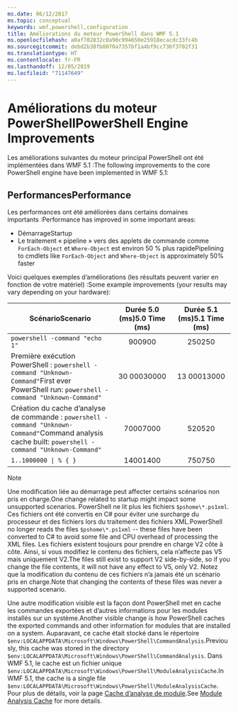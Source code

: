 ```yaml
---
ms.date: 06/12/2017
ms.topic: conceptual
keywords: wmf,powershell,configuration
title: Améliorations du moteur PowerShell dans WMF 5.1
ms.openlocfilehash: a0af702832c0a90c994650e25918ecacdc33fc4b
ms.sourcegitcommit: debd2b38fb8070a7357bf1a4bf9cc736f3702f31
ms.translationtype: HT
ms.contentlocale: fr-FR
ms.lasthandoff: 12/05/2019
ms.locfileid: "71147649"
---
```

# <a name="powershell-engine-improvements"></a><span data-ttu-id="fd4f7-103">Améliorations du moteur PowerShell</span><span class="sxs-lookup"><span data-stu-id="fd4f7-103">PowerShell Engine Improvements</span></span>

<span data-ttu-id="fd4f7-104">Les améliorations suivantes du moteur principal PowerShell ont été implémentées dans WMF 5.1 :</span><span class="sxs-lookup"><span data-stu-id="fd4f7-104">The following improvements to the core PowerShell engine have been implemented in WMF 5.1:</span></span>

## <a name="performance"></a><span data-ttu-id="fd4f7-105">Performances</span><span class="sxs-lookup"><span data-stu-id="fd4f7-105">Performance</span></span>

<span data-ttu-id="fd4f7-106">Les performances ont été améliorées dans certains domaines importants :</span><span class="sxs-lookup"><span data-stu-id="fd4f7-106">Performance has improved in some important areas:</span></span>

- <span data-ttu-id="fd4f7-107">Démarrage</span><span class="sxs-lookup"><span data-stu-id="fd4f7-107">Startup</span></span>
- <span data-ttu-id="fd4f7-108">Le traitement « pipeline » vers des applets de commande comme `ForEach-Object` et `Where-Object` est environ 50 % plus rapide</span><span class="sxs-lookup"><span data-stu-id="fd4f7-108">Pipelining to cmdlets like `ForEach-Object` and `Where-Object` is approximately 50% faster</span></span>

<span data-ttu-id="fd4f7-109">Voici quelques exemples d’améliorations (les résultats peuvent varier en fonction de votre matériel) :</span><span class="sxs-lookup"><span data-stu-id="fd4f7-109">Some example improvements (your results may vary depending on your hardware):</span></span>

| <span data-ttu-id="fd4f7-110">Scénario</span><span class="sxs-lookup"><span data-stu-id="fd4f7-110">Scenario</span></span> | <span data-ttu-id="fd4f7-111">Durée 5.0 (ms)</span><span class="sxs-lookup"><span data-stu-id="fd4f7-111">5.0 Time (ms)</span></span> | <span data-ttu-id="fd4f7-112">Durée 5.1 (ms)</span><span class="sxs-lookup"><span data-stu-id="fd4f7-112">5.1 Time (ms)</span></span> |
| -------- | :---------------: | :---------------: |
| `powershell -command "echo 1"` | <span data-ttu-id="fd4f7-113">900</span><span class="sxs-lookup"><span data-stu-id="fd4f7-113">900</span></span> | <span data-ttu-id="fd4f7-114">250</span><span class="sxs-lookup"><span data-stu-id="fd4f7-114">250</span></span> |
| <span data-ttu-id="fd4f7-115">Première exécution PowerShell : `powershell -command "Unknown-Command"`</span><span class="sxs-lookup"><span data-stu-id="fd4f7-115">First ever PowerShell run: `powershell -command "Unknown-Command"`</span></span> | <span data-ttu-id="fd4f7-116">30 000</span><span class="sxs-lookup"><span data-stu-id="fd4f7-116">30000</span></span> | <span data-ttu-id="fd4f7-117">13 000</span><span class="sxs-lookup"><span data-stu-id="fd4f7-117">13000</span></span> |
| <span data-ttu-id="fd4f7-118">Création du cache d’analyse de commande : `powershell -command "Unknown-Command"`</span><span class="sxs-lookup"><span data-stu-id="fd4f7-118">Command analysis cache built: `powershell -command "Unknown-Command"`</span></span> | <span data-ttu-id="fd4f7-119">7000</span><span class="sxs-lookup"><span data-stu-id="fd4f7-119">7000</span></span> | <span data-ttu-id="fd4f7-120">520</span><span class="sxs-lookup"><span data-stu-id="fd4f7-120">520</span></span> |
| <code>1..1000000 &#124; % { }</code> | <span data-ttu-id="fd4f7-121">1400</span><span class="sxs-lookup"><span data-stu-id="fd4f7-121">1400</span></span> | <span data-ttu-id="fd4f7-122">750</span><span class="sxs-lookup"><span data-stu-id="fd4f7-122">750</span></span> |

> [!NOTE]
> <span data-ttu-id="fd4f7-123">Une modification liée au démarrage peut affecter certains scénarios non pris en charge.</span><span class="sxs-lookup"><span data-stu-id="fd4f7-123">One change related to startup might impact some unsupported scenarios.</span></span> <span data-ttu-id="fd4f7-124">PowerShell ne lit plus les fichiers `$pshome\*.ps1xml`. Ces fichiers ont été convertis en C# pour éviter une surcharge du processeur et des fichiers lors du traitement des fichiers XML.</span><span class="sxs-lookup"><span data-stu-id="fd4f7-124">PowerShell no longer reads the files `$pshome\*.ps1xml` -- these files have been converted to C# to avoid some file and CPU overhead of processing the XML files.</span></span> <span data-ttu-id="fd4f7-125">Les fichiers existent toujours pour prendre en charge V2 côte à côte. Ainsi, si vous modifiez le contenu des fichiers, cela n’affecte pas V5 mais uniquement V2.</span><span class="sxs-lookup"><span data-stu-id="fd4f7-125">The files still exist to support V2 side-by-side, so if you change the file contents, it will not have any effect to V5, only V2.</span></span> <span data-ttu-id="fd4f7-126">Notez que la modification du contenu de ces fichiers n’a jamais été un scénario pris en charge.</span><span class="sxs-lookup"><span data-stu-id="fd4f7-126">Note that changing the contents of these files was never a supported scenario.</span></span>

<span data-ttu-id="fd4f7-127">Une autre modification visible est la façon dont PowerShell met en cache les commandes exportées et d’autres informations pour les modules installés sur un système.</span><span class="sxs-lookup"><span data-stu-id="fd4f7-127">Another visible change is how PowerShell caches the exported commands and other information for modules that are installed on a system.</span></span> <span data-ttu-id="fd4f7-128">Auparavant, ce cache était stocké dans le répertoire `$env:LOCALAPPDATA\Microsoft\Windows\PowerShell\CommandAnalysis`.</span><span class="sxs-lookup"><span data-stu-id="fd4f7-128">Previously, this cache was stored in the directory `$env:LOCALAPPDATA\Microsoft\Windows\PowerShell\CommandAnalysis`.</span></span> <span data-ttu-id="fd4f7-129">Dans WMF 5.1, le cache est un fichier unique `$env:LOCALAPPDATA\Microsoft\Windows\PowerShell\ModuleAnalysisCache`.</span><span class="sxs-lookup"><span data-stu-id="fd4f7-129">In WMF 5.1, the cache is a single file `$env:LOCALAPPDATA\Microsoft\Windows\PowerShell\ModuleAnalysisCache`.</span></span> <span data-ttu-id="fd4f7-130">Pour plus de détails, voir la page [Cache d’analyse de module](release-notes.md#module-analysis-cache).</span><span class="sxs-lookup"><span data-stu-id="fd4f7-130">See [Module Analysis Cache](release-notes.md#module-analysis-cache) for more details.</span></span>